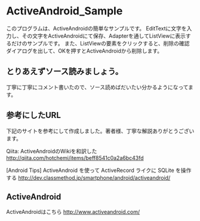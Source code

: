 ActiveAndroid_Sample
====================
このプログラムは、ActiveAndroidの簡単なサンプルです。
EditTextに文字を入力し、その文字をActiveAndroidにて保存、Adapterを通してListViewに表示するだけのサンプルです。
また、ListViewの要素をクリックすると、削除の確認ダイアログを出して、OKを押すとActiveAndroidから削除します。

## とりあえずソース読みましょう。
丁寧に丁寧にコメント書いたので、ソース読めばだいたい分かるようになってます。

## 参考にしたURL
下記のサイトを参考にして作成しました。著者様、丁寧な解説ありがとうございます。

Qiita: ActiveAndroidのWikiを和訳した
http://qiita.com/hotchemi/items/beff8541c0a2a6bc43fd

[Android Tips] ActiveAndroid を使って ActiveRecord ライクに SQLite を操作する
http://dev.classmethod.jp/smartphone/android/activeandroid/

## ActiveAndroid
ActiveAndroidはこちら
http://www.activeandroid.com/
